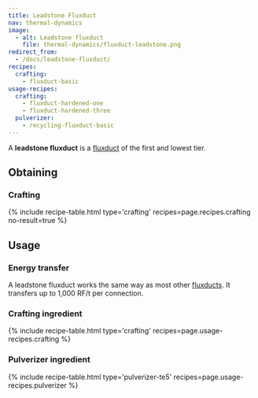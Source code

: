 ```yaml
---
title: Leadstone Fluxduct
nav: thermal-dynamics
image:
  - alt: Leadstone fluxduct
    file: thermal-dynamics/fluxduct-leadstone.png
redirect_from:
  - /docs/leadstone-fluxduct/
recipes:
  crafting:
    - fluxduct-basic
usage-recipes:
  crafting:
    - fluxduct-hardened-one
    - fluxduct-hardened-three
  pulverizer:
    - recycling-fluxduct-basic
---
```


A **leadstone fluxduct** is a [fluxduct](/docs/thermal-dynamics/fluxducts/) of the first and
lowest tier.


Obtaining
---------

### Crafting
{% include recipe-table.html type='crafting' recipes=page.recipes.crafting no-result=true %}


Usage
-----

### Energy transfer
A leadstone fluxduct works the same way as most other
[fluxducts](/docs/thermal-dynamics/fluxducts/). It transfers up to 1,000 RF/t per connection.

### Crafting ingredient
{% include recipe-table.html type='crafting' recipes=page.usage-recipes.crafting %}

### Pulverizer ingredient
{% include recipe-table.html type='pulverizer-te5' recipes=page.usage-recipes.pulverizer %}
